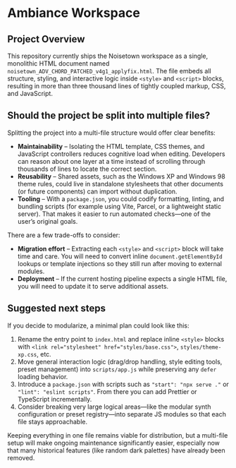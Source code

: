 # Ambiance Workspace

## Project Overview
This repository currently ships the Noisetown workspace as a single, monolithic HTML document named `noisetown_ADV_CHORD_PATCHED_v4g1_applyfix.html`. The file embeds all structure, styling, and interactive logic inside `<style>` and `<script>` blocks, resulting in more than three thousand lines of tightly coupled markup, CSS, and JavaScript.

## Should the project be split into multiple files?
Splitting the project into a multi-file structure would offer clear benefits:

- **Maintainability** – Isolating the HTML template, CSS themes, and JavaScript controllers reduces cognitive load when editing. Developers can reason about one layer at a time instead of scrolling through thousands of lines to locate the correct section.
- **Reusability** – Shared assets, such as the Windows XP and Windows 98 theme rules, could live in standalone stylesheets that other documents (or future components) can import without duplication.
- **Tooling** – With a `package.json`, you could codify formatting, linting, and bundling scripts (for example using Vite, Parcel, or a lightweight static server). That makes it easier to run automated checks—one of the user’s original goals.

There are a few trade-offs to consider:

- **Migration effort** – Extracting each `<style>` and `<script>` block will take time and care. You will need to convert inline `document.getElementById` lookups or template injections so they still run after moving to external modules.
- **Deployment** – If the current hosting pipeline expects a single HTML file, you will need to update it to serve additional assets.

## Suggested next steps
If you decide to modularize, a minimal plan could look like this:

1. Rename the entry point to `index.html` and replace inline `<style>` blocks with `<link rel="stylesheet" href="styles/base.css">`, `styles/theme-xp.css`, etc.
2. Move general interaction logic (drag/drop handling, style editing tools, preset management) into `scripts/app.js` while preserving any `defer` loading behavior.
3. Introduce a `package.json` with scripts such as `"start": "npx serve ."` or `"lint": "eslint scripts"`. From there you can add Prettier or TypeScript incrementally.
4. Consider breaking very large logical areas—like the modular synth configuration or preset registry—into separate JS modules so that each file stays approachable.

Keeping everything in one file remains viable for distribution, but a multi-file setup will make ongoing maintenance significantly easier, especially now that many historical features (like random dark palettes) have already been removed.

